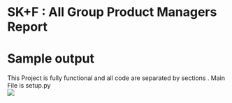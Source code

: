# SK+F : All Group Product Managers Report
# Sample output
This Project is fully functional and all code are separated by sections . Main File is setup.py <br>
<img src="https://ibb.co/WknHYGp" border="0">
<br>
